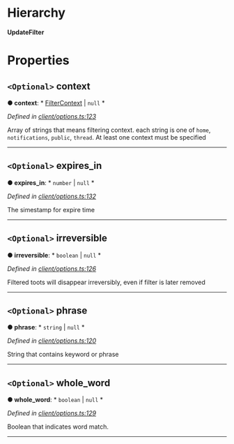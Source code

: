 

# Hierarchy

**UpdateFilter**

# Properties

<a id="context"></a>

## `<Optional>` context

**● context**: * [FilterContext](../modules/_entities_filter_.md#filtercontext) &#124; `null`
*

*Defined in [client/options.ts:123](https://github.com/lagunehq/core/blob/e57dc9c/src/client/options.ts#L123)*

Array of strings that means filtering context. each string is one of `home`, `notifications`, `public`, `thread`. At least one context must be specified

___
<a id="expires_in"></a>

## `<Optional>` expires_in

**● expires_in**: * `number` &#124; `null`
*

*Defined in [client/options.ts:132](https://github.com/lagunehq/core/blob/e57dc9c/src/client/options.ts#L132)*

The simestamp for expire time

___
<a id="irreversible"></a>

## `<Optional>` irreversible

**● irreversible**: * `boolean` &#124; `null`
*

*Defined in [client/options.ts:126](https://github.com/lagunehq/core/blob/e57dc9c/src/client/options.ts#L126)*

Filtered toots will disappear irreversibly, even if filter is later removed

___
<a id="phrase"></a>

## `<Optional>` phrase

**● phrase**: * `string` &#124; `null`
*

*Defined in [client/options.ts:120](https://github.com/lagunehq/core/blob/e57dc9c/src/client/options.ts#L120)*

String that contains keyword or phrase

___
<a id="whole_word"></a>

## `<Optional>` whole_word

**● whole_word**: * `boolean` &#124; `null`
*

*Defined in [client/options.ts:129](https://github.com/lagunehq/core/blob/e57dc9c/src/client/options.ts#L129)*

Boolean that indicates word match.

___

